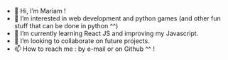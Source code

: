 - 👋 Hi, I’m Mariam !
- 👀 I’m interested in web development and python games (and other fun stuff that can be done in python ^^)
- 🌱 I’m currently learning React JS and improving my Javascript.
- 💞️ I’m looking to collaborate on future projects.
- 📫 How to reach me : by e-mail or on Github ^^ !

<!---
mariam-hm/mariam-hm is a ✨ special ✨ repository because its `README.md` (this file) appears on your GitHub profile.
You can click the Preview link to take a look at your changes.
--->
